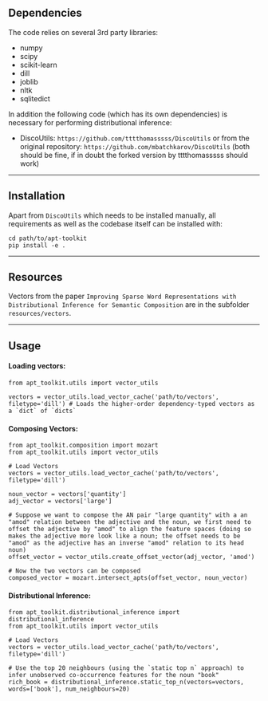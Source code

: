 ## Dependencies
	
The code relies on several 3rd party libraries:

* numpy
* scipy
* scikit-learn
* dill
* joblib
* nltk
* sqlitedict
	
In addition the following code (which has its own dependencies) is necessary for performing distributional inference:

* DiscoUtils: `https://github.com/tttthomasssss/DiscoUtils` or from the original repository: `https://github.com/mbatchkarov/DiscoUtils` (both should be fine, if in doubt the forked version by tttthomasssss should work)

----

## Installation

Apart from `DiscoUtils` which needs to be installed manually, all requirements as well as the codebase itself can be installed with:
	
	cd path/to/apt-toolkit
	pip install -e .

----

## Resources

Vectors from the paper `Improving Sparse Word Representations with Distributional Inference for Semantic Composition` are in the subfolder `resources/vectors`.

----

## Usage

#### Loading vectors:

	from apt_toolkit.utils import vector_utils
	
	vectors = vector_utils.load_vector_cache('path/to/vectors', filetype='dill') # Loads the higher-order dependency-typed vectors as a `dict` of `dicts`
	
#### Composing Vectors:
	
	from apt_toolkit.composition import mozart
	from apt_toolkit.utils import vector_utils

	# Load Vectors
	vectors = vector_utils.load_vector_cache('path/to/vectors', filetype='dill')
	
	noun_vector = vectors['quantity']
	adj_vector = vectors['large']
	
	# Suppose we want to compose the AN pair "large quantity" with a an "amod" relation between the adjective and the noun, we first need to offset the adjective by "amod" to align the feature spaces (doing so makes the adjective more look like a noun; the offset needs to be "amod" as the adjective has an inverse "amod" relation to its head noun)
	offset_vector = vector_utils.create_offset_vector(adj_vector, 'amod')
	
	# Now the two vectors can be composed
	composed_vector = mozart.intersect_apts(offset_vector, noun_vector)
	
#### Distributional Inference:
	
	from apt_toolkit.distributional_inference import distributional_inference
	from apt_toolkit.utils import vector_utils
	
	# Load Vectors
	vectors = vector_utils.load_vector_cache('path/to/vectors', filetype='dill')
	
	# Use the top 20 neighbours (using the `static top n` approach) to infer unobserved co-occurrence features for the noun "book"
	rich_book = distributional_inference.static_top_n(vectors=vectors, words=['book'], num_neighbours=20)